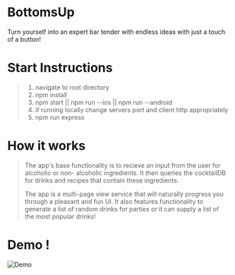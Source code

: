 # BottomsUp
Turn yourself into an expert bar tender with endless ideas with just a touch of a button!

# Start Instructions
> 1. navigate to root directory
> 2. npm install
> 3. npm start || npm run --ios || npm run --android
> 4. if running locally change servers port and client http appropriately 
> 5. npm run express

# How it works 
> The app's base functionality is to recieve an input from the user for alcoholic or non-
> alcoholic ingredients. It then queries the cocktailDB for drinks and recipes that contain
> these ingredients.
>
> The app is a multi-page view service that will naturally progress you through a pleasant and
> fun UI. It also features functionality to generate a list of random drinks for parties or it 
> can supply a list of the most popular drinks!

# Demo !
![Demo](https://giphy.com/gifs/iFnIzWLxYoxSeGiLH8)

